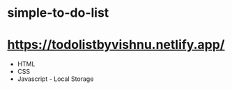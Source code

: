 # simple-to-do-list
# https://todolistbyvishnu.netlify.app/
* HTML
* CSS
* Javascript - Local Storage
